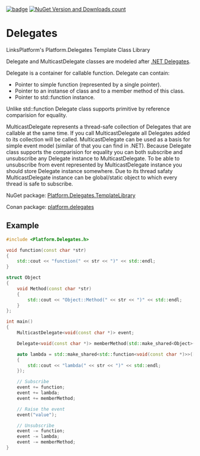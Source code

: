 [![badge](https://img.shields.io/badge/conan.io-platform.delegates%2F0.1.3-green.svg?logo=data:image/png;base64%2CiVBORw0KGgoAAAANSUhEUgAAAA4AAAAOCAMAAAAolt3jAAAA1VBMVEUAAABhlctjlstkl8tlmMtlmMxlmcxmmcxnmsxpnMxpnM1qnc1sn85voM91oM11oc1xotB2oc56pNF6pNJ2ptJ8ptJ8ptN9ptN8p9N5qNJ9p9N9p9R8qtOBqdSAqtOAqtR%2BrNSCrNJ/rdWDrNWCsNWCsNaJs9eLs9iRvNuVvdyVv9yXwd2Zwt6axN6dxt%2Bfx%2BChyeGiyuGjyuCjyuGly%2BGlzOKmzOGozuKoz%2BKqz%2BOq0OOv1OWw1OWw1eWx1eWy1uay1%2Baz1%2Baz1%2Bez2Oe02Oe12ee22ujUGwH3AAAAAXRSTlMAQObYZgAAAAFiS0dEAIgFHUgAAAAJcEhZcwAACxMAAAsTAQCanBgAAAAHdElNRQfgBQkREyOxFIh/AAAAiklEQVQI12NgAAMbOwY4sLZ2NtQ1coVKWNvoc/Eq8XDr2wB5Ig62ekza9vaOqpK2TpoMzOxaFtwqZua2Bm4makIM7OzMAjoaCqYuxooSUqJALjs7o4yVpbowvzSUy87KqSwmxQfnsrPISyFzWeWAXCkpMaBVIC4bmCsOdgiUKwh3JojLgAQ4ZCE0AMm2D29tZwe6AAAAAElFTkSuQmCC)](http://www.conan.io/center/platform.delegates)
[![NuGet Version and Downloads count](https://buildstats.info/nuget/Platform.Delegates.TemplateLibrary)](https://www.nuget.org/packages/Platform.Delegates.TemplateLibrary)

# Delegates
LinksPlatform's Platform.Delegates Template Class Library

Delegate and MulticastDelegate classes are modeled after [.NET Delegates](https://docs.microsoft.com/en-us/dotnet/csharp/programming-guide/delegates/).

Delegate is a container for callable function. Delegate can contain:
* Pointer to simple function (represented by a single pointer).
* Pointer to an instanse of class and to a member method of this class.
* Pointer to std::function instance.

Unlike std::function Delegate class supports primitive by reference comparision for equality.

MulticastDelegate represents a thread-safe collection of Delegates that are callable at the same time. If you call MulticastDelegate all Delegates added to its collection will be called. MulticastDelegate can be used as a basis for simple event model (similar of that you can find in .NET). Because Delegate class supports the comparision for equality you can both subscribe and unsubscribe any Delegate instance to MulticastDelegate. To be able to unsubscribe from event represented by MulticastDelegate instance you should store Delegate instance somewhere. Due to its thread safaty MulticastDelegate instance can be global/static object to which every thread is safe to subscribe.

NuGet package: [Platform.Delegates.TemplateLibrary](https://www.nuget.org/packages/Platform.Delegates.TemplateLibrary)

Conan package: [platform.delegates](http://www.conan.io/center/platform.delegates)

## Example

```C++
#include <Platform.Delegates.h>

void function(const char *str) 
{ 
    std::cout << "function(" << str << ")" << std::endl; 
}

struct Object
{
    void Method(const char *str) 
    {
        std::cout << "Object::Method(" << str << ")" << std::endl;
    }
};

int main()
{
    MulticastDelegate<void(const char *)> event;

    Delegate<void(const char *)> memberMethod(std::make_shared<Object>(), &Object::Method);

    auto lambda = std::make_shared<std::function<void(const char *)>>([](const char *str) 
    { 
        std::cout << "lambda(" << str << ")" << std::endl;
    });

    // Subscribe
    event += function;
    event += lambda;
    event += memberMethod;

    // Raise the event
    event("value");

    // Unsubscribe
    event -= function;
    event -= lambda;
    event -= memberMethod;
}
```
